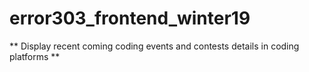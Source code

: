 # error303_frontend_winter19
** Display recent coming coding events and contests details in coding platforms ** 
